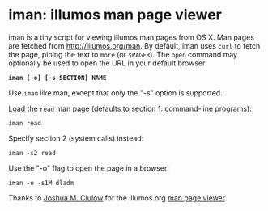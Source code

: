 # iman: illumos man page viewer

iman is a tiny script for viewing illumos man pages from OS X.  Man pages are
fetched from http://illumos.org/man.  By default, iman uses `curl` to fetch
the page, piping the text to `more` (or `$PAGER`).  The `open` command may
optionally be used to open the URL in your default browser.

**`iman [-o] [-s SECTION] NAME`**

Use `iman` like man, except that only the "-s" option is supported.

Load the `read` man page (defaults to section 1: command-line programs):

    iman read

Specify section 2 (system calls) instead:

    iman -s2 read

Use the "-o" flag to open the page in a browser:

    iman -o -s1M dladm

Thanks to [Joshua M. Clulow](https://twitter.com/jmclulow) for the illumos.org
[man page viewer](https://github.com/jclulow/illumos-webman).
